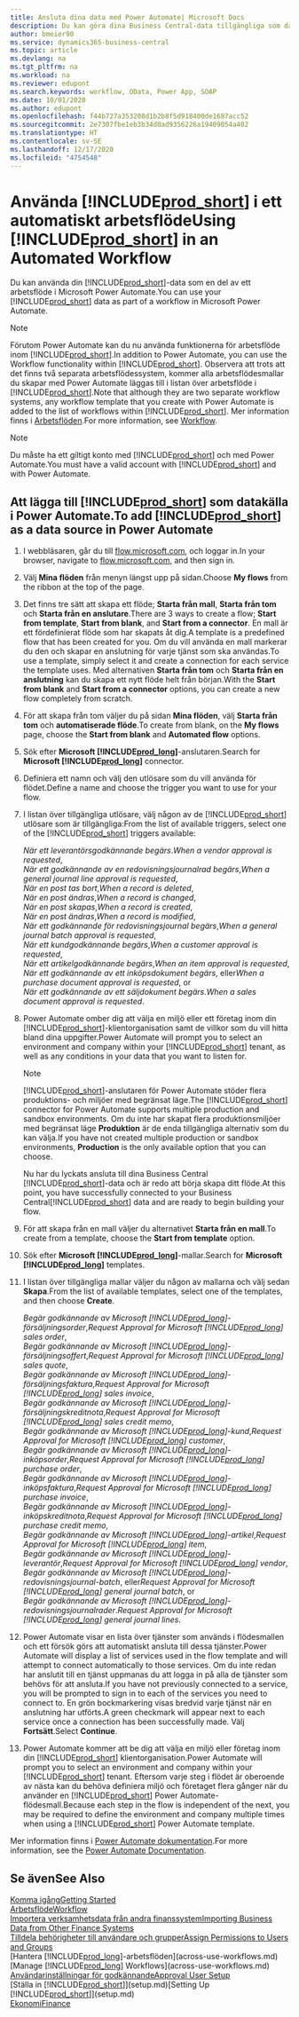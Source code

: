 ```yaml
---
title: Ansluta dina data med Power Automate| Microsoft Docs
description: Du kan göra dina Business Central-data tillgängliga som datakälla och ange en OData-URL för dina webbtjänster för att skapa ett automatiskt arbetsflöde.
author: bmeier90
ms.service: dynamics365-business-central
ms.topic: article
ms.devlang: na
ms.tgt_pltfrm: na
ms.workload: na
ms.reviewer: edupont
ms.search.keywords: workflow, OData, Power App, SOAP
ms.date: 10/01/2020
ms.author: edupont
ms.openlocfilehash: f44b727a353208d1b2b8f5d918400de1687acc52
ms.sourcegitcommit: 2e7307fbe1eb3b34d0ad9356226a19409054a402
ms.translationtype: HT
ms.contentlocale: sv-SE
ms.lasthandoff: 12/17/2020
ms.locfileid: "4754548"
---
```

# <a name="using-prod_short-in-an-automated-workflow"></a><span data-ttu-id="c5fc8-103">Använda [!INCLUDE[prod_short](includes/prod_short.md)] i ett automatiskt arbetsflöde</span><span class="sxs-lookup"><span data-stu-id="c5fc8-103">Using [!INCLUDE[prod_short](includes/prod_short.md)] in an Automated Workflow</span></span>

<span data-ttu-id="c5fc8-104">Du kan använda din [!INCLUDE[prod_short](includes/prod_short.md)]-data som en del av ett arbetsflöde i Microsoft Power Automate.</span><span class="sxs-lookup"><span data-stu-id="c5fc8-104">You can use your [!INCLUDE[prod_short](includes/prod_short.md)] data as part of a workflow in Microsoft Power Automate.</span></span>

> [!NOTE]
> <span data-ttu-id="c5fc8-105">Förutom Power Automate kan du nu använda funktionerna för arbetsflöde inom [!INCLUDE[prod_short](includes/prod_short.md)].</span><span class="sxs-lookup"><span data-stu-id="c5fc8-105">In addition to Power Automate, you can use the Workflow functionality within [!INCLUDE[prod_short](includes/prod_short.md)].</span></span> <span data-ttu-id="c5fc8-106">Observera att trots att det finns två separata arbetsflödessystem, kommer alla arbetsflödesmallar du skapar med Power Automate läggas till i listan över arbetsflöde i [!INCLUDE[prod_short](includes/prod_short.md)].</span><span class="sxs-lookup"><span data-stu-id="c5fc8-106">Note that although they are two separate workflow systems, any workflow template that you create with Power Automate is added to the list of workflows  within [!INCLUDE[prod_short](includes/prod_short.md)].</span></span> <span data-ttu-id="c5fc8-107">Mer information finns i [Arbetsflöden](across-workflow.md).</span><span class="sxs-lookup"><span data-stu-id="c5fc8-107">For more information, see [Workflow](across-workflow.md).</span></span>  

> [!NOTE]  
> <span data-ttu-id="c5fc8-108">Du måste ha ett giltigt konto med [!INCLUDE[prod_short](includes/prod_short.md)] och med Power Automate.</span><span class="sxs-lookup"><span data-stu-id="c5fc8-108">You must have a valid account with [!INCLUDE[prod_short](includes/prod_short.md)] and with Power Automate.</span></span>  

## <a name="to-add-prod_short-as-a-data-source-in-power-automate"></a><span data-ttu-id="c5fc8-109">Att lägga till [!INCLUDE[prod_short](includes/prod_short.md)] som datakälla i Power Automate.</span><span class="sxs-lookup"><span data-stu-id="c5fc8-109">To add [!INCLUDE[prod_short](includes/prod_short.md)] as a data source in Power Automate</span></span>

1. <span data-ttu-id="c5fc8-110">I webbläsaren, går du till [flow.microsoft.com](https://flow.microsoft.com), och loggar in.</span><span class="sxs-lookup"><span data-stu-id="c5fc8-110">In your browser, navigate to [flow.microsoft.com](https://flow.microsoft.com), and then sign in.</span></span>
2. <span data-ttu-id="c5fc8-111">Välj **Mina flöden** från menyn längst upp på sidan.</span><span class="sxs-lookup"><span data-stu-id="c5fc8-111">Choose **My flows** from the ribbon at the top of the page.</span></span>
3. <span data-ttu-id="c5fc8-112">Det finns tre sätt att skapa ett flöde; **Starta från mall**, **Starta från tom** och **Starta från en anslutare**.</span><span class="sxs-lookup"><span data-stu-id="c5fc8-112">There are 3 ways to create a flow; **Start from template**, **Start from blank**, and **Start from a connector**.</span></span> <span data-ttu-id="c5fc8-113">En mall är ett fördefinierat flöde som har skapats åt dig.</span><span class="sxs-lookup"><span data-stu-id="c5fc8-113">A template is a predefined flow that has been created for you.</span></span> <span data-ttu-id="c5fc8-114">Om du vill använda en mall markerar du den och skapar en anslutning för varje tjänst som ska användas.</span><span class="sxs-lookup"><span data-stu-id="c5fc8-114">To use a template, simply select it and create a connection for each service the template uses.</span></span> <span data-ttu-id="c5fc8-115">Med alternativen **Starta från tom** och **Starta från en anslutning** kan du skapa ett nytt flöde helt från början.</span><span class="sxs-lookup"><span data-stu-id="c5fc8-115">With the **Start from blank** and **Start from a connector** options, you can create a new flow completely from scratch.</span></span>
4. <span data-ttu-id="c5fc8-116">För att skapa från tom väljer du på sidan **Mina flöden**, välj **Starta från tom** och **automatiserade flöde**.</span><span class="sxs-lookup"><span data-stu-id="c5fc8-116">To create from blank, on the **My flows** page, choose the **Start from blank** and **Automated flow** options.</span></span>
5. <span data-ttu-id="c5fc8-117">Sök efter **Microsoft [!INCLUDE[prod_long](includes/prod_long.md)]**-anslutaren.</span><span class="sxs-lookup"><span data-stu-id="c5fc8-117">Search for **Microsoft [!INCLUDE[prod_long](includes/prod_long.md)]** connector.</span></span>
6. <span data-ttu-id="c5fc8-118">Definiera ett namn och välj den utlösare som du vill använda för flödet.</span><span class="sxs-lookup"><span data-stu-id="c5fc8-118">Define a name and choose the trigger you want to use for your flow.</span></span>
7. <span data-ttu-id="c5fc8-119">I listan över tillgängliga utlösare, välj någon av de [!INCLUDE[prod_short](includes/prod_short.md)] utlösare som är tillgängliga:</span><span class="sxs-lookup"><span data-stu-id="c5fc8-119">From the list of available triggers, select one of the [!INCLUDE[prod_short](includes/prod_short.md)] triggers available:</span></span>  

    <span data-ttu-id="c5fc8-120">*När ett leverantörsgodkännande begärs*.</span><span class="sxs-lookup"><span data-stu-id="c5fc8-120">*When a vendor approval is requested*,</span></span>  
    <span data-ttu-id="c5fc8-121">*När ett godkännande av en redovisningsjournalrad begärs*,</span><span class="sxs-lookup"><span data-stu-id="c5fc8-121">*When a general journal line approval is requested*,</span></span>  
    <span data-ttu-id="c5fc8-122">*När en post tas bort*,</span><span class="sxs-lookup"><span data-stu-id="c5fc8-122">*When a record is deleted*,</span></span>  
    <span data-ttu-id="c5fc8-123">*När en post ändras*,</span><span class="sxs-lookup"><span data-stu-id="c5fc8-123">*When a record is changed*,</span></span>  
    <span data-ttu-id="c5fc8-124">*När en post skapas*,</span><span class="sxs-lookup"><span data-stu-id="c5fc8-124">*When a record is created*,</span></span>  
    <span data-ttu-id="c5fc8-125">*När en post ändras*,</span><span class="sxs-lookup"><span data-stu-id="c5fc8-125">*When a record is modified*,</span></span>  
    <span data-ttu-id="c5fc8-126">*När ett godkännande för redovisningsjournal begärs*,</span><span class="sxs-lookup"><span data-stu-id="c5fc8-126">*When a general journal batch approval is requested*,</span></span>  
    <span data-ttu-id="c5fc8-127">*När ett kundgodkännande begärs*,</span><span class="sxs-lookup"><span data-stu-id="c5fc8-127">*When a customer approval is requested*,</span></span>  
    <span data-ttu-id="c5fc8-128">*När ett artikelgodkännande begärs*,</span><span class="sxs-lookup"><span data-stu-id="c5fc8-128">*When an item approval is requested*,</span></span>  
    <span data-ttu-id="c5fc8-129">*När ett godkännande av ett inköpsdokument begärs*, eller</span><span class="sxs-lookup"><span data-stu-id="c5fc8-129">*When a purchase document approval is requested*, or</span></span>  
    <span data-ttu-id="c5fc8-130">*När ett godkännande av ett säljdokument begärs*.</span><span class="sxs-lookup"><span data-stu-id="c5fc8-130">*When a sales document approval is requested*.</span></span>

8. <span data-ttu-id="c5fc8-131">Power Automate omber dig att välja en miljö eller ett företag inom din [!INCLUDE[prod_short](includes/prod_short.md)]-klientorganisation samt de villkor som du vill hitta bland dina uppgifter.</span><span class="sxs-lookup"><span data-stu-id="c5fc8-131">Power Automate will prompt you to select an environment and company within your [!INCLUDE[prod_short](includes/prod_short.md)] tenant, as well as any conditions in your data that you want to listen for.</span></span>

    > [!NOTE]
    > <span data-ttu-id="c5fc8-132">[!INCLUDE[prod_short](includes/prod_short.md)]-anslutaren för Power Automate stöder flera produktions- och miljöer med begränsat läge.</span><span class="sxs-lookup"><span data-stu-id="c5fc8-132">The [!INCLUDE[prod_short](includes/prod_short.md)] connector for Power Automate supports multiple production and sandbox environments.</span></span> <span data-ttu-id="c5fc8-133">Om du inte har skapat flera produktionsmiljöer med begränsat läge **Produktion** är de enda tillgängliga alternativ som du kan välja.</span><span class="sxs-lookup"><span data-stu-id="c5fc8-133">If you have not created multiple production or sandbox environments, **Production** is the only available option that you can choose.</span></span>  

    <span data-ttu-id="c5fc8-134">Nu har du lyckats ansluta till dina Business Central [!INCLUDE[prod_short](includes/prod_short.md)]-data och är redo att börja skapa ditt flöde.</span><span class="sxs-lookup"><span data-stu-id="c5fc8-134">At this point, you have successfully connected to your Business Central[!INCLUDE[prod_short](includes/prod_short.md)] data and are ready to begin building your flow.</span></span>

9. <span data-ttu-id="c5fc8-135">För att skapa från en mall väljer du alternativet **Starta från en mall**.</span><span class="sxs-lookup"><span data-stu-id="c5fc8-135">To create from a template, choose the **Start from template** option.</span></span>
10. <span data-ttu-id="c5fc8-136">Sök efter **Microsoft [!INCLUDE[prod_long](includes/prod_long.md)]**-mallar.</span><span class="sxs-lookup"><span data-stu-id="c5fc8-136">Search for **Microsoft [!INCLUDE[prod_long](includes/prod_long.md)]** templates.</span></span>
11. <span data-ttu-id="c5fc8-137">I listan över tillgängliga mallar väljer du någon av mallarna och välj sedan **Skapa**.</span><span class="sxs-lookup"><span data-stu-id="c5fc8-137">From the list of available templates, select one of the templates, and then choose **Create**.</span></span>  

    <span data-ttu-id="c5fc8-138">*Begär godkännande av Microsoft [!INCLUDE[prod_long](includes/prod_long.md)]-försäljningsorder*,</span><span class="sxs-lookup"><span data-stu-id="c5fc8-138">*Request Approval for Microsoft [!INCLUDE[prod_long](includes/prod_long.md)] sales order*,</span></span>  
    <span data-ttu-id="c5fc8-139">*Begär godkännande av Microsoft [!INCLUDE[prod_long](includes/prod_long.md)]-försäljningsoffert*,</span><span class="sxs-lookup"><span data-stu-id="c5fc8-139">*Request Approval for Microsoft [!INCLUDE[prod_long](includes/prod_long.md)] sales quote*,</span></span>  
    <span data-ttu-id="c5fc8-140">*Begär godkännande av Microsoft [!INCLUDE[prod_long](includes/prod_long.md)]-försäljningsfaktura*,</span><span class="sxs-lookup"><span data-stu-id="c5fc8-140">*Request Approval for Microsoft [!INCLUDE[prod_long](includes/prod_long.md)] sales invoice*,</span></span>  
    <span data-ttu-id="c5fc8-141">*Begär godkännande av Microsoft [!INCLUDE[prod_long](includes/prod_long.md)]-försäljningskreditnota*,</span><span class="sxs-lookup"><span data-stu-id="c5fc8-141">*Request Approval for Microsoft [!INCLUDE[prod_long](includes/prod_long.md)] sales credit memo*,</span></span>  
    <span data-ttu-id="c5fc8-142">*Begär godkännande av Microsoft [!INCLUDE[prod_long](includes/prod_long.md)]-kund*,</span><span class="sxs-lookup"><span data-stu-id="c5fc8-142">*Request Approval for Microsoft [!INCLUDE[prod_long](includes/prod_long.md)] customer*,</span></span>  
    <span data-ttu-id="c5fc8-143">*Begär godkännande av Microsoft [!INCLUDE[prod_long](includes/prod_long.md)]-inköpsorder*,</span><span class="sxs-lookup"><span data-stu-id="c5fc8-143">*Request Approval for Microsoft [!INCLUDE[prod_long](includes/prod_long.md)] purchase order*,</span></span>  
    <span data-ttu-id="c5fc8-144">*Begär godkännande av Microsoft [!INCLUDE[prod_long](includes/prod_long.md)]-inköpsfaktura*,</span><span class="sxs-lookup"><span data-stu-id="c5fc8-144">*Request Approval for Microsoft [!INCLUDE[prod_long](includes/prod_long.md)] purchase invoice*,</span></span>  
    <span data-ttu-id="c5fc8-145">*Begär godkännande av Microsoft [!INCLUDE[prod_long](includes/prod_long.md)]-inköpskreditnota*,</span><span class="sxs-lookup"><span data-stu-id="c5fc8-145">*Request Approval for Microsoft [!INCLUDE[prod_long](includes/prod_long.md)] purchase credit memo*,</span></span>  
    <span data-ttu-id="c5fc8-146">*Begär godkännande av Microsoft [!INCLUDE[prod_long](includes/prod_long.md)]-artikel*,</span><span class="sxs-lookup"><span data-stu-id="c5fc8-146">*Request Approval for Microsoft [!INCLUDE[prod_long](includes/prod_long.md)] item*,</span></span>  
    <span data-ttu-id="c5fc8-147">*Begär godkännande av Microsoft [!INCLUDE[prod_long](includes/prod_long.md)]-leverantör*,</span><span class="sxs-lookup"><span data-stu-id="c5fc8-147">*Request Approval for Microsoft [!INCLUDE[prod_long](includes/prod_long.md)] vendor*,</span></span>  
    <span data-ttu-id="c5fc8-148">*Begär godkännande av Microsoft [!INCLUDE[prod_long](includes/prod_long.md)]-redovisningsjournal-batch*, eller</span><span class="sxs-lookup"><span data-stu-id="c5fc8-148">*Request Approval for Microsoft [!INCLUDE[prod_long](includes/prod_long.md)] general journal batch*, or</span></span>    
    <span data-ttu-id="c5fc8-149">*Begär godkännande av Microsoft [!INCLUDE[prod_long](includes/prod_long.md)]-redovisningsjournalrader*.</span><span class="sxs-lookup"><span data-stu-id="c5fc8-149">*Request Approval for Microsoft [!INCLUDE[prod_long](includes/prod_long.md)] general journal lines*.</span></span>  
12. <span data-ttu-id="c5fc8-150">Power Automate visar en lista över tjänster som används i flödesmallen och ett försök görs att automatiskt ansluta till dessa tjänster.</span><span class="sxs-lookup"><span data-stu-id="c5fc8-150">Power Automate will display a list of services used in the flow template and will attempt to connect automatically to those services.</span></span> <span data-ttu-id="c5fc8-151">Om du inte redan har anslutit till en tjänst uppmanas du att logga in på alla de tjänster som behövs för att ansluta.</span><span class="sxs-lookup"><span data-stu-id="c5fc8-151">If you have not previously connected to a service, you will be prompted to sign in to each of the services you need to connect to.</span></span> <span data-ttu-id="c5fc8-152">En grön bockmarkering visas bredvid varje tjänst när en anslutning har utförts.</span><span class="sxs-lookup"><span data-stu-id="c5fc8-152">A green checkmark will appear next to each service once a connection has been successfully made.</span></span> <span data-ttu-id="c5fc8-153">Välj **Fortsätt**.</span><span class="sxs-lookup"><span data-stu-id="c5fc8-153">Select **Continue**.</span></span>
13. <span data-ttu-id="c5fc8-154">Power Automate kommer att be dig att välja en miljö eller företag inom din [!INCLUDE[prod_short](includes/prod_short.md)] klientorganisation.</span><span class="sxs-lookup"><span data-stu-id="c5fc8-154">Power Automate will prompt you to select an environment and company within your [!INCLUDE[prod_short](includes/prod_short.md)] tenant.</span></span> <span data-ttu-id="c5fc8-155">Eftersom varje steg i flödet är oberoende av nästa kan du behöva definiera miljö och företaget flera gånger när du använder en [!INCLUDE[prod_short](includes/prod_short.md)] Power Automate-flödesmall.</span><span class="sxs-lookup"><span data-stu-id="c5fc8-155">Because each step in the flow is independent of the next, you may be required to define the environment and company multiple times when using a [!INCLUDE[prod_short](includes/prod_short.md)] Power Automate template.</span></span>

<span data-ttu-id="c5fc8-156">Mer information finns i [Power Automate dokumentation](/power-automate/getting-started).</span><span class="sxs-lookup"><span data-stu-id="c5fc8-156">For more information, see the [Power Automate Documentation](/power-automate/getting-started).</span></span>

## <a name="see-also"></a><span data-ttu-id="c5fc8-157">Se även</span><span class="sxs-lookup"><span data-stu-id="c5fc8-157">See Also</span></span>

[<span data-ttu-id="c5fc8-158">Komma igång</span><span class="sxs-lookup"><span data-stu-id="c5fc8-158">Getting Started</span></span>](product-get-started.md)  
[<span data-ttu-id="c5fc8-159">Arbetsflöde</span><span class="sxs-lookup"><span data-stu-id="c5fc8-159">Workflow</span></span>](across-workflow.md)  
[<span data-ttu-id="c5fc8-160">Importera verksamhetsdata från andra finanssystem</span><span class="sxs-lookup"><span data-stu-id="c5fc8-160">Importing Business Data from Other Finance Systems</span></span>](across-import-data-configuration-packages.md)  
[<span data-ttu-id="c5fc8-161">Tilldela behörigheter till användare och grupper</span><span class="sxs-lookup"><span data-stu-id="c5fc8-161">Assign Permissions to Users and Groups</span></span>](ui-define-granular-permissions.md)  
<span data-ttu-id="c5fc8-162">[Hantera [!INCLUDE[prod_long](includes/prod_long.md)]-arbetsflöden](across-use-workflows.md)</span><span class="sxs-lookup"><span data-stu-id="c5fc8-162">[Manage [!INCLUDE[prod_long](includes/prod_long.md)] Workflows](across-use-workflows.md)</span></span>  
[<span data-ttu-id="c5fc8-163">Användarinställningar för godkännande</span><span class="sxs-lookup"><span data-stu-id="c5fc8-163">Approval User Setup</span></span>](across-how-to-set-up-approval-users.md)  
<span data-ttu-id="c5fc8-164">[Ställa in [!INCLUDE[prod_short](includes/prod_short.md)]](setup.md)</span><span class="sxs-lookup"><span data-stu-id="c5fc8-164">[Setting Up [!INCLUDE[prod_short](includes/prod_short.md)]](setup.md)</span></span>  
[<span data-ttu-id="c5fc8-165">Ekonomi</span><span class="sxs-lookup"><span data-stu-id="c5fc8-165">Finance</span></span>](finance.md)  
